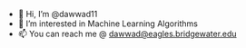 - 👋 Hi, I’m @dawwad11
- 👀 I’m interested in Machine Learning Algorithms
- 📫 You can reach me @ dawwad@eagles.bridgewater.edu

<!---
dawwad11/dawwad11 is a ✨ special ✨ repository because its `README.md` (this file) appears on your GitHub profile.
You can click the Preview link to take a look at your changes.
--->
